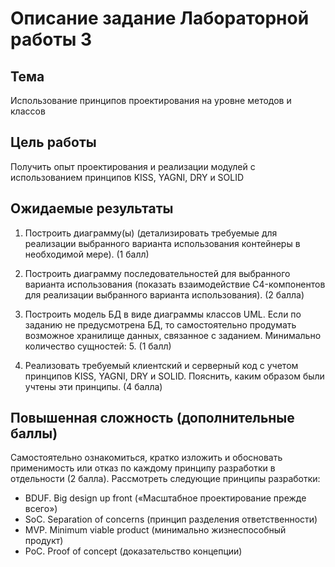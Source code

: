 # Описание задание Лабораторной работы 3

## Тема
Использование принципов проектирования на уровне методов и классов

## Цель работы
Получить опыт проектирования и реализации модулей с использованием принципов KISS, YAGNI, DRY и SOLID

## Ожидаемые результаты
1. Построить диаграмму(ы) (детализировать требуемые для реализации выбранного варианта использования контейнеры в необходимой мере). (1 балл)

2. Построить диаграмму последовательностей для выбранного варианта использования (показать взаимодействие C4-компонентов для реализации выбранного варианта использования). (2 балла)

3. Построить модель БД в виде диаграммы классов UML. Если по заданию не предусмотрена БД, то самостоятельно продумать возможное хранилище данных, связанное с заданием. Минимально количество сущностей: 5. (1 балл)

4. Реализовать требуемый клиентский и серверный код с учетом принципов KISS, YAGNI, DRY и SOLID. Пояснить, каким образом были учтены эти принципы. (4  балла)

## Повышенная сложность (дополнительные баллы)
Самостоятельно ознакомиться, кратко изложить и обосновать применимость или отказ по каждому принципу разработки в отдельности (2 балла). Рассмотреть следующие принципы разработки: 
- BDUF. Big design up front («Масштабное проектирование прежде всего»)
- SoC. Separation оf concerns (принцип разделения ответственности)
- MVP. Minimum viable product (минимально жизнеспособный продукт)
- PoC. Proof of concept (доказательство концепции)
